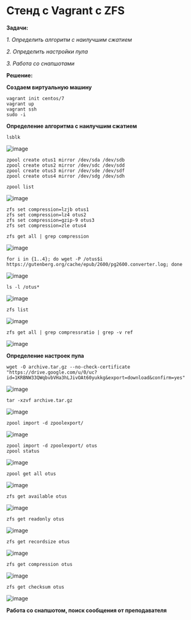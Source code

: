 # Стенд с Vagrant c ZFS

**Задачи:**

  *1. Определить алгоритм с наилучшим сжатием*
  
  *2. Определить настройки пула*

  *3. Работа со снапшотами*
  
**Решение:**

**Создаем виртуальную машину**

```
vagrant init centos/7
vagrant up
vagrant ssh
sudo -i
```

**Определение алгоритма с наилучшим сжатием**

```
lsblk
```

![image](https://github.com/lettache/Otus-Administrator-Linux-Pro-Kryuchkov_VV/assets/84719218/6eae1c5f-6801-4343-baca-8e0d250f7cff)

```
zpool create otus1 mirror /dev/sda /dev/sdb
zpool create otus2 mirror /dev/sdc /dev/sdd
zpool create otus3 mirror /dev/sde /dev/sdf
zpool create otus4 mirror /dev/sdg /dev/sdh
```

```
zpool list
```

![image](https://github.com/lettache/Otus-Administrator-Linux-Pro-Kryuchkov_VV/assets/84719218/6a9afea5-759b-41ea-920d-a03e4bdf1d7d)

```
zfs set compression=lzjb otus1
zfs set compression=lz4 otus2
zfs set compression=gzip-9 otus3
zfs set compression=zle otus4
```

```
zfs get all | grep compression
```

![image](https://github.com/lettache/Otus-Administrator-Linux-Pro-Kryuchkov_VV/assets/84719218/da50a679-71c4-4bde-bc61-50892011362f)

```
for i in {1..4}; do wget -P /otus$i https://gutenberg.org/cache/epub/2600/pg2600.converter.log; done
```

![image](https://github.com/lettache/Otus-Administrator-Linux-Pro-Kryuchkov_VV/assets/84719218/83a3d601-405f-4287-8d3c-8eb92a1cd639)

```
ls -l /otus*
```

![image](https://github.com/lettache/Otus-Administrator-Linux-Pro-Kryuchkov_VV/assets/84719218/d88a1a7c-b4e9-4111-a5f8-d8419ffc7917)

```
zfs list
```

![image](https://github.com/lettache/Otus-Administrator-Linux-Pro-Kryuchkov_VV/assets/84719218/1a19c679-9829-4220-8e34-2fb3b7c5ffb0)

```
zfs get all | grep compressratio | grep -v ref
```

![image](https://github.com/lettache/Otus-Administrator-Linux-Pro-Kryuchkov_VV/assets/84719218/d9f75219-d2ef-4a5d-97b0-e7d355588f39)

**Определение настроек пула**

```
wget -O archive.tar.gz --no-check-certificate "https://drive.google.com/u/0/uc?id=1KRBNW33QWqbvbVHa3hLJivOAt60yukkg&export=download&confirm=yes"
```

![image](https://github.com/lettache/Otus-Administrator-Linux-Pro-Kryuchkov_VV/assets/84719218/40090f28-1e4b-4c86-8d51-83fd9a9496cb)

```
tar -xzvf archive.tar.gz
```

![image](https://github.com/lettache/Otus-Administrator-Linux-Pro-Kryuchkov_VV/assets/84719218/0625b534-e009-484f-90a6-ab0fb15be7e3)

```
zpool import -d zpoolexport/
```

![image](https://github.com/lettache/Otus-Administrator-Linux-Pro-Kryuchkov_VV/assets/84719218/59c00772-2222-4cb6-b733-5bc7a17a43b4)

```
zpool import -d zpoolexport/ otus
zpool status
```

![image](https://github.com/lettache/Otus-Administrator-Linux-Pro-Kryuchkov_VV/assets/84719218/81c6d361-e001-4d93-b18f-0896145201a5)

```
zpool get all otus
```

![image](https://github.com/lettache/Otus-Administrator-Linux-Pro-Kryuchkov_VV/assets/84719218/e28cf853-bc03-4868-a3df-c79f2fcff52c)

```
zfs get available otus
```

![image](https://github.com/lettache/Otus-Administrator-Linux-Pro-Kryuchkov_VV/assets/84719218/6fdd3b70-0d83-42ca-9eb9-76979a4d2fa2)

```
zfs get readonly otus
```

![image](https://github.com/lettache/Otus-Administrator-Linux-Pro-Kryuchkov_VV/assets/84719218/c73aca1f-1e8a-4876-bd8d-9817ce2419e5)

```
zfs get recordsize otus
```

![image](https://github.com/lettache/Otus-Administrator-Linux-Pro-Kryuchkov_VV/assets/84719218/f86b8109-a140-4b9b-aa59-3292c8dc2a5e)

```
zfs get compression otus
```

![image](https://github.com/lettache/Otus-Administrator-Linux-Pro-Kryuchkov_VV/assets/84719218/cf4f3347-c342-4ce8-9c74-18e207163cad)

```
zfs get checksum otus
```

![image](https://github.com/lettache/Otus-Administrator-Linux-Pro-Kryuchkov_VV/assets/84719218/5a67055b-c138-4d1d-a095-b9a1a38068c8)

**Работа со снапшотом, поиск сообщения от преподавателя**












